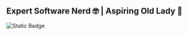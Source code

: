 ## Expert Software Nerd 🤓 | Aspiring Old Lady 👵
![Static Badge](https://img.shields.io/badge/portfolio?labelColor=%235E548E&link=portfolio.abigailhendrick.com)



<!--
**ParisPianist196/ParisPianist196** is a ✨ _special_ ✨ repository because its `README.md` (this file) appears on your GitHub profile.

Here are some ideas to get you started:

- 🔭 I’m currently working on ...
- 🌱 I’m currently learning ...
- 👯 I’m looking to collaborate on ...
- 🤔 I’m looking for help with ...
- 💬 Ask me about ...
- 📫 How to reach me: ...
- 😄 Pronouns: ...
- ⚡ Fun fact: ...
-->
